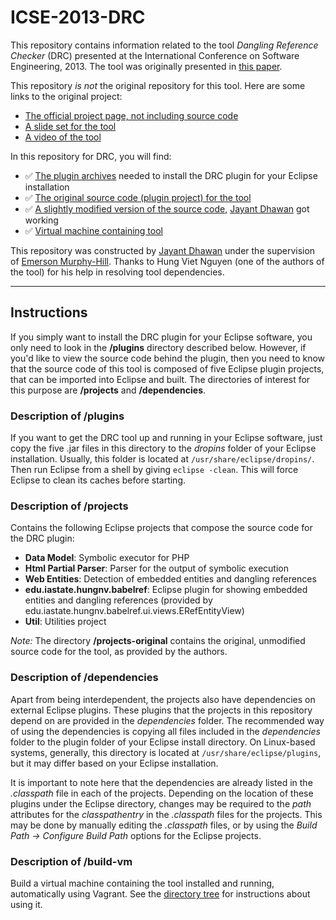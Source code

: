 # ICSE-2013-DRC

This repository contains information related to the tool _Dangling Reference Checker_ (DRC) presented at the International Conference on Software Engineering, 2013. The tool was originally presented in [this paper](http://dl.acm.org/citation.cfm?id=2486989).

This repository _is not_ the original repository for this tool. Here are some links to the original project:
* [The official project page, not including source code](http://home.engineering.iastate.edu/~hungnv/Research/DRC/?page=introduction)
* [A slide set for the tool](http://home.engineering.iastate.edu/~hungnv/Personal/slides/DRC-Tool.pdf)
* [A video of the tool](https://www.youtube.com/watch?v=y_AKZYhLlU4)

In this repository for DRC, you will find:
* :white_check_mark: [The plugin archives](https://github.com/SoftwareEngineeringToolDemos/ICSE-2013-DRC/tree/master/plugins) needed to install the DRC plugin for your Eclipse installation
* :white_check_mark: [The original source code (plugin project) for the tool](https://github.com/SoftwareEngineeringToolDemos/ICSE-2013-DRC/tree/master/projects-original)
* :white_check_mark: [A slightly modified version of the source code](https://github.com/SoftwareEngineeringToolDemos/ICSE-2013-DRC/tree/master/projects), [Jayant Dhawan](https://github.com/jayantdhawan) got working
* :white_check_mark: [Virtual machine containing tool](http://go.ncsu.edu/SE-tool-VMs)

This repository was constructed by [Jayant Dhawan](https://github.com/jayantdhawan) under the supervision of [Emerson Murphy-Hill](https://github.com/CaptainEmerson). Thanks to Hung Viet Nguyen (one of the authors of the tool) for his help in resolving tool dependencies.

---

## Instructions

If you simply want to install the DRC plugin for your Eclipse software, you only need to look in the __/plugins__ directory described below. However, if you'd like to view the source code behind the plugin, then you need to know that the source code of this tool is composed of five Eclipse plugin projects, that can be imported into Eclipse and built. The directories of interest for this purpose are __/projects__ and __/dependencies__.

### Description of /plugins
If you want to get the DRC tool up and running in your Eclipse software, just copy the five .jar files in this directory to the _dropins_ folder of your Eclipse installation. Usually, this folder is located at `/usr/share/eclipse/dropins/`. Then run Eclipse from a shell by giving `eclipse -clean`. This will force Eclipse to clean its caches before starting.

### Description of /projects
Contains the following Eclipse projects that compose the source code for the DRC plugin:
- __Data Model__: Symbolic executor for PHP
- __Html Partial Parser__: Parser for the output of symbolic execution
- __Web Entities__: Detection of embedded entities and dangling references
- __edu.iastate.hungnv.babelref__: Eclipse plugin for showing embedded entities and dangling references (provided by edu.iastate.hungnv.babelref.ui.views.ERefEntityView)
- __Util__: Utilities project

_Note:_ The directory __/projects-original__ contains the original, unmodified source code for the tool, as provided by the authors.

### Description of /dependencies
Apart from being interdependent, the projects also have dependencies on external Eclipse plugins. These plugins that the projects in this repository depend on are provided in the _dependencies_ folder. The recommended way of using the dependencies is copying all files included in the _dependencies_ folder to the plugin folder of your Eclipse install directory. On Linux-based systems, generally, this directory is located at `/usr/share/eclipse/plugins`, but it may differ based on your Eclipse installation.

It is important to note here that the dependencies are already listed in the _.classpath_ file in each of the projects. Depending on the location of these plugins under the Eclipse directory, changes may be required to the _path_ attributes for the _classpathentry_ in the _.classpath_ files for the projects. This may be done by manually editing the _.classpath_ files, or by using the _Build Path -> Configure Build Path_ options for the Eclipse projects.

### Description of /build-vm
Build a virtual machine containing the tool installed and running, automatically using Vagrant. See the [directory tree](https://github.com/SoftwareEngineeringToolDemos/ICSE-2013-DRC/tree/master/build-vm) for instructions about using it.
